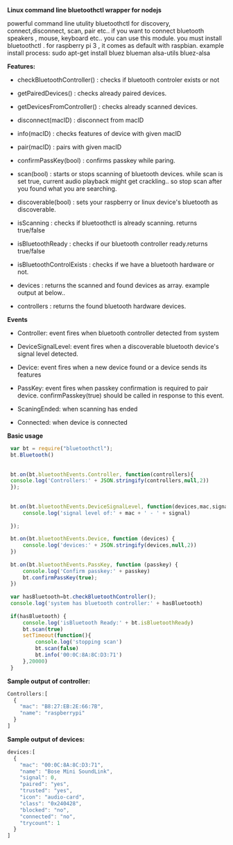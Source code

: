 **Linux command line bluetoothctl wrapper for nodejs**

powerful command line utulity bluetoothctl for discovery, connect,disconnect, scan, pair etc.. 
if you want to connect bluetooth speakers , mouse, keyboard etc.. you can use this module. 
you must install bluetoothctl . for raspberry pi 3 , it comes as default with raspbian.
example install process:  sudo apt-get install bluez blueman alsa-utils bluez-alsa

**Features:**

- checkBluetoothController() : checks if bluetooth controler exists or not

- getPairedDevices() : checks already paired devices. 

- getDevicesFromController() : checks already scanned devices.

- disconnect(macID) : disconnect from macID

- info(macID) : checks features of device with given macID

- pair(macID) : pairs with given macID
 
- confirmPassKey(bool) : confirms passkey while paring.

- scan(bool) : starts or stops scanning of bluetooth devices. while scan is set true, current audio playback might get crackling.. so stop scan after you found what you are searching.

- discoverable(bool) : sets your raspberry or linux device's bluetooth as discoverable.

- isScanning : checks if bluetoothctl is already scanning. returns true/false

- isBluetoothReady : checks if our bluetooth controller ready.returns true/false

- isBluetoothControlExists : checks if we have a bluetooth hardware or not. 

- devices : returns the scanned and found devices as array. example output at below..

- controllers : returns the found bluetooth hardware devices. 

**Events**
 
- Controller: event fires when bluetooth controller detected from system

- DeviceSignalLevel: event fires when a discoverable bluetooth device's signal level detected.

- Device: event fires when a new device found or a device sends its features
 
- PassKey: event fires when passkey confirmation is required to pair device. confirmPasskey(true) should be called in response to this event.

- ScaningEnded: when scanning has ended

- Connected: when device is connected

**Basic usage**
 
```javascript
 var bt = require("bluetoothctl");
 bt.Bluetooth()
 
 
 bt.on(bt.bluetoothEvents.Controller, function(controllers){
 console.log('Controllers:' + JSON.stringify(controllers,null,2))
 });
 
 
 bt.on(bt.bluetoothEvents.DeviceSignalLevel, function(devices,mac,signal){
     console.log('signal level of:' + mac + ' - ' + signal)
 
 });
 
 bt.on(bt.bluetoothEvents.Device, function (devices) {
     console.log('devices:' + JSON.stringify(devices,null,2))
 })
 
 bt.on(bt.bluetoothEvents.PassKey, function (passkey) {
     console.log('Confirm passkey:' + passkey)
     bt.confirmPassKey(true);
 })
 
 var hasBluetooth=bt.checkBluetoothController();
 console.log('system has bluetooth controller:' + hasBluetooth)
 
 if(hasBluetooth) {
     console.log('isBluetooth Ready:' + bt.isBluetoothReady)
     bt.scan(true)
     setTimeout(function(){
         console.log('stopping scan')
         bt.scan(false)
         bt.info('00:0C:8A:8C:D3:71')
     },20000)
 }
```

**Sample output of controller:**

```javascript
Controllers:[
  {
    "mac": "B8:27:EB:2E:66:7B",
    "name": "raspberrypi"
  }
]
```

 
**Sample output of devices:**

```javascript 
devices:[
  {
    "mac": "00:0C:8A:8C:D3:71",
    "name": "Bose Mini SoundLink",
    "signal": 0,
    "paired": "yes",
    "trusted": "yes",
    "icon": "audio-card",
    "class": "0x240428",
    "blocked": "no",
    "connected": "no",
    "trycount": 1
  }
]
```
